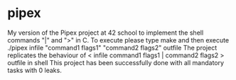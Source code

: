 # pipex

My version of the Pipex project at 42 school to implement the shell commands "|" and ">" in C.
To execute please type make and then execute ./pipex infile "command1 flags1" "command2 flags2" outfile
The project replicates the behaviour of < infile command1 flags1 | command2 flags2 > outfile in shell
This project has been successfully done with all mandatory tasks with 0 leaks.
